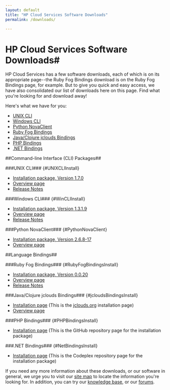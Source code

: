 ```yaml
---
layout: default
title: "HP Cloud Services Software Downloads"
permalink: /downloads/

---
```

# HP Cloud Services Software Downloads# 

HP Cloud Services has a few software downloads, each of which is on its appropriate page--the Ruby Fog Bindings download is on the Ruby Fog Bindings page, for example.  But to give you quick and easy access, we have also consolidated our list of downloads here on this page.  Find what you're looking for and download away!

Here's what we have for you:

* [UNIX CLI](#UNIXCLIInstall)
* [Windows CLI](#WinCLIInstall)
* [Python NovaClient](#PythonNovaClient)
* [Ruby Fog Bindings](#RubyFogBindingsInstall)
* [Java/Clojure jclouds Bindings](#jcloudsBindingsInstall)
* [PHP Bindings](#PHPBindingsInstall)
* [.NET Bindings](#NetBindingsInstall)

##Command-line Interface (CLI) Packages##

###UNIX CLI### {#UNIXCLIInstall}
* [Installation package, Version 1.7.0](/file/hpcloud.gem)
* [Overview page](/cli/unix)
* [Release Notes](/cli/unix/release-notes)

###Windows CLI### {#WinCLIInstall}
* [Installation package, Version 1.3.1.9](/file/WinCLI-1.3.1.9.zip)
* [Overview page](/cli/windows)
* [Release Notes](/cli/windows/release-notes)

###Python NovaClient### {#PythonNovaClient}
* [Installation package, Version 2.6.8-17](/file/python-novaclient_2.6.8-17.tar.gz)
* [Overview page](/cli/nova)

##Language Bindings##

###Ruby Fog Bindings### {#RubyFogBindingsInstall}
* [Installation package, Version 0.0.20](/file/hpfog-0.0.20.gem)
* [Overview page](/bindings/fog) 
* [Release Notes](/bindings/fog/release-notes)

###Java/Clojure jclouds Bindings### {#jcloudsBindingsInstall}
* [Installation page](http://www.jclouds.org/documentation/userguide/installation-guide) (This is the [jclouds.org](http://www.jclouds.org) installation page)
* [Overview page](/bindings/jclouds)
<!-- * [Release Notes](bindings/jclouds/release-notes)-->

###PHP Bindings### {#PHPBindingsInstall} 
* [Installation page](http://hpcloud.github.com/HPCloud-PHP/) (This is the GitHub repository page for the installation package)

###.NET Bindings### {#NetBindingsInstall} 
* [Installation page](http://hpcloud.codeplex.com/releases/view/95187) (This is the Codeplex repository page for the installation package)

If you need any more information about these downloads, or our software in general, we urge you to visit our [site map](/sitemap) to locate the information you're looking for.  In addition, you can try our [knowledge base](https://community.hpcloud.com/knowledge-base), or our [forums](https://community.hpcloud.com/forum).
